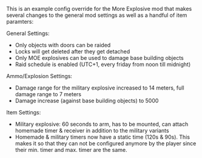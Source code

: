 This is an example config override for the More Explosive mod that makes several changes to the general mod settings as well as a handful of item paramters: 

General Settings: 
- Only objects with doors can be raided 
- Locks will get deleted after they get detached 
- Only MOE explosives can be used to damage base building objects 
- Raid schedule is enabled (UTC+1, every friday from noon till midnight)

Ammo/Explosion Settings: 
- Damage range for the military explosive increased to 14 meters, full damage range to 7 meters
- Damage increase (against base building objects) to 5000

Item Settings: 
- Military explosive: 60 seconds to arm, has to be mounted, can attach homemade timer & receiver in addition to the military variants 
- Homemade & military timers now have a static time (120s & 90s). This makes it so that they can not be configured anymore by the player since their min. timer and max. timer are the same.  
